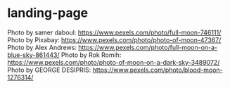 # landing-page











Photo by  samer daboul: https://www.pexels.com/photo/full-moon-746111/
Photo by Pixabay: https://www.pexels.com/photo/photo-of-moon-47367/
Photo by Alex Andrews: https://www.pexels.com/photo/full-moon-on-a-blue-sky-861443/
Photo by Rok Romih: https://www.pexels.com/photo/photo-of-moon-on-a-dark-sky-3489072/
Photo by GEORGE DESIPRIS: https://www.pexels.com/photo/blood-moon-1276314/    
